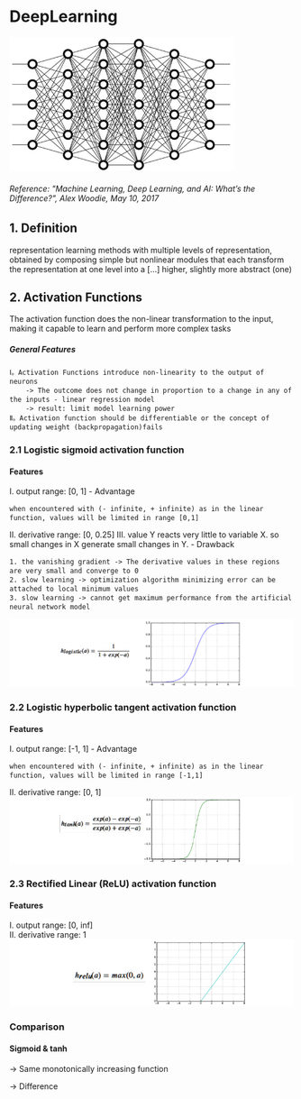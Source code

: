 # DeepLearning
![image](https://github.com/FangLintao/Machine-Learning/blob/master/DeepLearning/images/1.png)  
###### Reference: "Machine Learning, Deep Learning, and AI: What’s the Difference?", Alex Woodie, May 10, 2017  
## 1. Definition
representation learning methods with multiple levels of representation, obtained by composing simple but nonlinear modules that each transform the representation at one level into a [...] higher, slightly more abstract (one)  
## 2. Activation Functions
The activation function does the non-linear transformation to the input, making it capable to learn and perform more complex tasks
##### General Features  
    Ⅰ。Activation Functions introduce non-linearity to the output of neurons  
        -> The outcome does not change in proportion to a change in any of the inputs - linear regression model
        -> result: limit model learning power
    Ⅱ。Activation function should be differentiable or the concept of updating weight (backpropagation)fails  
### 2.1 Logistic sigmoid activation function  
#### Features
Ⅰ. output range: [0, 1] - Advantage   

    when encountered with (- infinite, + infinite) as in the linear function, values will be limited in range [0,1]  

Ⅱ. derivative range: [0, 0.25]
Ⅲ. value Y reacts very little to variable X. so small changes in X generate small changes in Y. - Drawback  

    1. the vanishing gradient -> The derivative values in these regions are very small and converge to 0  
    2. slow learning -> optimization algorithm minimizing error can be attached to local minimum values  
    3. slow learning -> cannot get maximum performance from the artificial neural network model
 
![image](https://github.com/FangLintao/Machine-Learning/blob/master/DeepLearning/images/2.png)
### 2.2 Logistic hyperbolic tangent activation function  
#### Features
Ⅰ. output range: [-1, 1] - Advantage   
    
    when encountered with (- infinite, + infinite) as in the linear function, values will be limited in range [-1,1]  

Ⅱ. derivative range: [0, 1]
![image](https://github.com/FangLintao/Machine-Learning/blob/master/DeepLearning/images/3.png)
### 2.3 Rectified Linear (ReLU) activation function  
#### Features
Ⅰ. output range: [0, inf]  
Ⅱ. derivative range: 1
![image](https://github.com/FangLintao/Machine-Learning/blob/master/DeepLearning/images/4.png)
### Comparison
#### Sigmoid & tanh
-> Same
    monotonically increasing function  
    
-> Difference  

